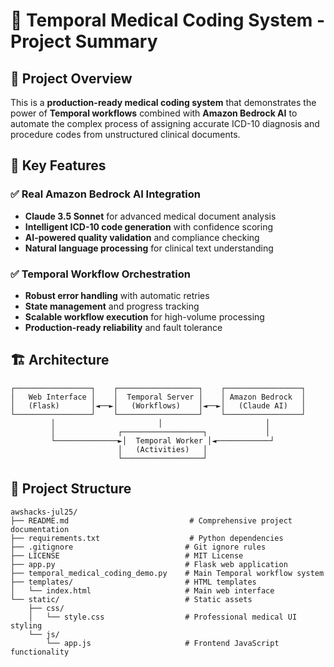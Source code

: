 # 🏥 Temporal Medical Coding System - Project Summary

## 🎯 **Project Overview**

This is a **production-ready medical coding system** that demonstrates the power of **Temporal workflows** combined with **Amazon Bedrock AI** to automate the complex process of assigning accurate ICD-10 diagnosis and procedure codes from unstructured clinical documents.

## 🚀 **Key Features**

### ✅ **Real Amazon Bedrock AI Integration**
- **Claude 3.5 Sonnet** for advanced medical document analysis
- **Intelligent ICD-10 code generation** with confidence scoring
- **AI-powered quality validation** and compliance checking
- **Natural language processing** for clinical text understanding

### ✅ **Temporal Workflow Orchestration**
- **Robust error handling** with automatic retries
- **State management** and progress tracking
- **Scalable workflow execution** for high-volume processing
- **Production-ready reliability** and fault tolerance


## 🏗️ **Architecture**

```
┌─────────────────┐    ┌──────────────────┐    ┌─────────────────┐
│   Web Interface │    │  Temporal Server │    │ Amazon Bedrock  │
│   (Flask)       │◄──►│   (Workflows)    │◄──►│   (Claude AI)   │
└─────────────────┘    └──────────────────┘    └─────────────────┘
         │                       │                       │
         │              ┌──────────────────┐             │
         └──────────────►│  Temporal Worker │◄────────────┘
                        │   (Activities)   │
                        └──────────────────┘
```

## 📁 **Project Structure**

```
awshacks-jul25/
├── README.md                           # Comprehensive project documentation
├── requirements.txt                    # Python dependencies
├── .gitignore                         # Git ignore rules
├── LICENSE                            # MIT License
├── app.py                             # Flask web application
├── temporal_medical_coding_demo.py    # Main Temporal workflow system
├── templates/                         # HTML templates
│   └── index.html                     # Main web interface
└── static/                            # Static assets
    ├── css/
    │   └── style.css                  # Professional medical UI styling
    └── js/
        └── app.js                     # Frontend JavaScript functionality
```
